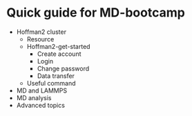 # Quick guide for MD-bootcamp

- Hoffman2 cluster
    - Resource
    - Hoffman2-get-started
        - Create account
        - Login
        - Change password
        - Data transfer
    - Useful command
- MD and LAMMPS
- MD analysis
- Advanced topics